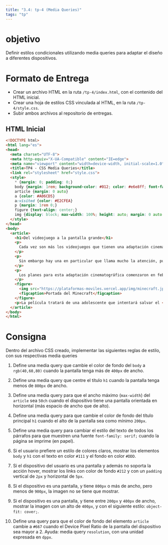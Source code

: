 ```yaml
---
title: "3.4: tp-4 (Media Queries)"
tags: "tp"
---
```


# objetivo

Definir estilos condicionales utilizando media queries para adaptar el diseño a diferentes dispositivos.

# Formato de Entrega

- Crear un archivo HTML en la ruta `/tp-4/index.html`, con el contenido del HTML inicial.
- Crear una hoja de estilos CSS vinculada al HTML, en la ruta `/tp-4/style.css`.
- Subir ambos archivos al repositorio de entregas.


## HTML Inicial

```html
<!DOCTYPE html>
<html lang="es">
<head>
  <meta charset="UTF-8">
  <meta http-equiv="X-UA-Compatible" content="IE=edge">
  <meta name="viewport" content="width=device-width, initial-scale=1.0">
  <title>TP4 - CSS Media Queries</title>
  <link rel="stylesheet" href="style.css">
  <style>
    * {margin: 0; padding: 0;}
    body {margin: 1rem; background-color: #012; color: #e6e8ff; font-family: ui-monospace, 'Cascadia Code', 'Source Code Pro', Menlo, Consolas, 'DejaVu Sans Mono', monospace;}
    article {margin: 0 auto}
    a {color: #A06CD5}
    a:visited {color: #E2CFEA}
    p {margin: 1rem 0;}
    figure {text-align: center;}
    img {display: block; max-width: 100%; height: auto; margin: 0 auto; border-radius: 10px;}
  </style>
</head>
<body>
  <article>
    <h1>Del videojuego a la pantalla grande</h1>
    <p>
      Cada vez son más los videojuegos que tienen una adaptación cinematográfica. Estos últimos años se han visto en el cine títulos como <a href="https://es.wikipedia.org/wiki/Sonic,_la_pel%C3%ADcula">Sonic</a> o <a href="https://es.wikipedia.org/wiki/Pokémon:_Detective_Pikachu">Detective Pikachu</a> y se espera que en los próximos años esta tendencia se mantenga, con los rumores de películas de <a href="https://es.wikipedia.org/wiki/God_of_War_(franquicia)">God of War</a> y <a href="https://es.wikipedia.org/wiki/Street_Fighter">Street Fighter</a>.
    </p>
    <p>
      Sin embargo hay una en particular que llama mucho la atención, pues estamos hablando de nada más y nada menos que la película del famoso videojuego <a href="https://es.wikipedia.org/wiki/Minecraft">Minecraft</a>.
    </p>
    <p>
      Los planes para esta adaptación cinematográfica comenzaron en febrero de 2014 cuando <a href="https://es.wikipedia.org/wiki/Markus_Persson">Markus Persson</a> reveló que Mojang estaba en conversaciones con <a href="https://es.wikipedia.org/wiki/Warner_Bros.">Warner Bros</a> para el proyecto. El rodaje comenzó a mediados de enero de 2024 en Nueva Zelanda y se espera que la obra se estrene el 4 de abril de 2025.
    </p>
    <figure>
      <img src="https://plataformas-moviles.vercel.app/img/minecraft.jpg" alt="Minecraft Cover">
      <figcaption>Portada del Minecraft</figcaption>
    </figure>
    <p>La película tratará de una adolescente que intentará salvar el <a href="https://minecraft.fandom.com/es/wiki/Superficie">Overwolrd</a> del <a href="https://minecraft.fandom.com/es/wiki/Enderdragón">Enderdragon</a></p>
  </article>
</body>
</html>
```

# Consigna

Dentro del archivo CSS creado, implementar las siguientes reglas de estilo, con sus respectivas media queries

1. Define una media query que cambie el color de fondo del `body` a `rgb(40,60,80)` cuando la pantalla tenga más de `400px` de ancho.

2. Define una media query que centre el título `h1` cuando la pantalla tenga menos de `800px` de ancho.

3. Define una media query para que el ancho máximo (`max-width`) del `article` sea `50ch` cuando el dispositivo tiene una pantalla orientada en horizontal (más espacio de ancho que de alto).

4. Define una media query para que cambie el color de fondo del título principal `h1` cuando el alto de la pantalla sea como mínimo `200px`.

5. Define una media query para cambiar el estilo del texto de todos los párrafos para que muestren una fuente `font-family: serif;` cuando la página se imprime (en papel).

6. Si el usuario prefiere un estilo de colores claros, mostrar los elementos `body` y `h1` con el texto en color `#111` y el fondo en color `#DDD`.

7. Si el dispositivo del usuario es una pantalla y además no soporta la acción hover, mostrar los links con color de fondo `#212` y con un `padding` vertical de `2px` y horizontal de `5px`.

8. Si el dispositivo es una pantalla, y tiene `800px` o más de ancho, pero menos de `900px`, la imagen no se tiene que mostrar.

9. Si el dispositivo es una pantalla, y tiene entre `200px` y `400px` de ancho, mostrar la imagen con un alto de `400px`, y con el siguiente estilo: `object-fit: cover;`.

10. Define una query para que el color de fondo del elemento `article` cambie a `#667` cuando el Device Pixel Ratio de la pantalla del dispositivo sea mayor a 2. Ayuda: media query `resolution`, con una unidad expresada en `dppx`.